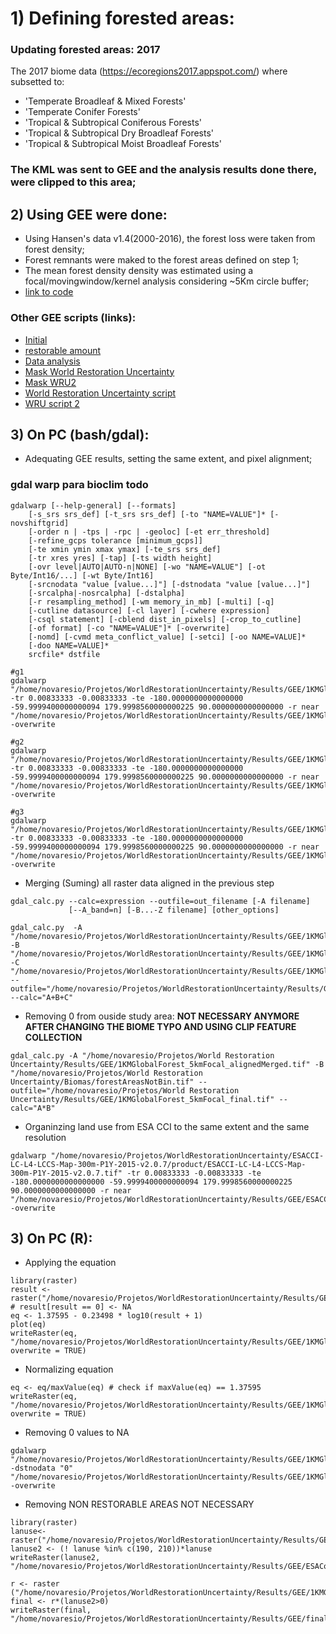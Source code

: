 # 1) Defining forested areas:
### Updating forested areas: 2017
 The 2017 biome data  (https://ecoregions2017.appspot.com/) where subsetted to:  
* 'Temperate Broadleaf & Mixed Forests'  
* 'Temperate Conifer Forests'  
* 'Tropical & Subtropical Coniferous Forests'  
* 'Tropical & Subtropical Dry Broadleaf Forests'  
* 'Tropical & Subtropical Moist Broadleaf Forests'  

### The KML was sent to GEE and the analysis results done there, were clipped to this area;

## 2) Using GEE were done:  
* Using Hansen's data v1.4(2000-2016), the forest loss were taken from forest density;  
* Forest remnants were maked to the forest areas defined on step 1;  
* The mean forest density density was estimated using a focal/movingwindow/kernel analysis considering ~5Km circle buffer;  
* [link to code](https://code.earthengine.google.com/46c209046cecd3349e5b36eed5de67e3)  

### Other GEE scripts (links):  
* [Initial](https://code.earthengine.google.com/ee57d78a932c5e95c5ab56dcaef19603)  
* [restorable amount](https://code.earthengine.google.com/079754710339963fac26f32d22946f8d)  
* [Data analysis](https://code.earthengine.google.com/47316572b4a40cfa1efe5118ba60965d)  
* [Mask World Restoration Uncertainty](https://code.earthengine.google.com/02809f2d3a3a6887b8cacc6920d963ff)  
* [Mask WRU2](https://code.earthengine.google.com/286a834b58ce27a1cb779028535e8f9e)  
* [World Restoration Uncertainty script](https://code.earthengine.google.com/70f9f5436cf9b4335e52e8858016172e)  
* [WRU script 2](https://code.earthengine.google.com/ca16196518d9ca4d2a09d51f84b6931f)  

## 3) On PC (bash/gdal):
* Adequating GEE results, setting the same extent, and pixel alignment;  
### gdal warp para bioclim todo  
```
gdalwarp [--help-general] [--formats]
    [-s_srs srs_def] [-t_srs srs_def] [-to "NAME=VALUE"]* [-novshiftgrid]
    [-order n | -tps | -rpc | -geoloc] [-et err_threshold]
    [-refine_gcps tolerance [minimum_gcps]]
    [-te xmin ymin xmax ymax] [-te_srs srs_def]
    [-tr xres yres] [-tap] [-ts width height]
    [-ovr level|AUTO|AUTO-n|NONE] [-wo "NAME=VALUE"] [-ot Byte/Int16/...] [-wt Byte/Int16]
    [-srcnodata "value [value...]"] [-dstnodata "value [value...]"]
    [-srcalpha|-nosrcalpha] [-dstalpha]
    [-r resampling_method] [-wm memory_in_mb] [-multi] [-q]
    [-cutline datasource] [-cl layer] [-cwhere expression]
    [-csql statement] [-cblend dist_in_pixels] [-crop_to_cutline]
    [-of format] [-co "NAME=VALUE"]* [-overwrite]
    [-nomd] [-cvmd meta_conflict_value] [-setci] [-oo NAME=VALUE]*
    [-doo NAME=VALUE]*
    srcfile* dstfile
    
#g1
gdalwarp "/home/novaresio/Projetos/WorldRestorationUncertainty/Results/GEE/1KMGlobalForestG1_5kmFocal.tif" -tr 0.00833333 -0.00833333 -te -180.0000000000000000 -59.9999400000000094 179.9998560000000225 90.0000000000000000 -r near "/home/novaresio/Projetos/WorldRestorationUncertainty/Results/GEE/1KMGlobalForestG1_5kmFocal_aligned.tif" -overwrite

#g2
gdalwarp "/home/novaresio/Projetos/WorldRestorationUncertainty/Results/GEE/1KMGlobalForestG2_5kmFocal.tif" -tr 0.00833333 -0.00833333 -te -180.0000000000000000 -59.9999400000000094 179.9998560000000225 90.0000000000000000 -r near "/home/novaresio/Projetos/WorldRestorationUncertainty/Results/GEE/1KMGlobalForestG2_5kmFocal_aligned.tif" -overwrite

#g3
gdalwarp "/home/novaresio/Projetos/WorldRestorationUncertainty/Results/GEE/1KMGlobalForestG3_5kmFocal.tif" -tr 0.00833333 -0.00833333 -te -180.0000000000000000 -59.9999400000000094 179.9998560000000225 90.0000000000000000 -r near "/home/novaresio/Projetos/WorldRestorationUncertainty/Results/GEE/1KMGlobalForestG3_5kmFocal_aligned.tif" -overwrite
```
  
* Merging (Suming) all raster data aligned in the previous step  

```
gdal_calc.py --calc=expression --outfile=out_filename [-A filename]
             [--A_band=n] [-B...-Z filename] [other_options]

gdal_calc.py  -A  "/home/novaresio/Projetos/WorldRestorationUncertainty/Results/GEE/1KMGlobalForestG1_5kmFocal_aligned.tif" -B "/home/novaresio/Projetos/WorldRestorationUncertainty/Results/GEE/1KMGlobalForestG2_5kmFocal_aligned.tif" -C "/home/novaresio/Projetos/WorldRestorationUncertainty/Results/GEE/1KMGlobalForestG3_5kmFocal_aligned.tif" --outfile="/home/novaresio/Projetos/WorldRestorationUncertainty/Results/GEE/1KMGlobalForest_5kmFocal_alignedMerged.tif" --calc="A+B+C"
```

* Removing 0 from ouside study area:  **NOT NECESSARY ANYMORE AFTER CHANGING THE BIOME TYPO AND USING CLIP FEATURE COLLECTION**

```
gdal_calc.py -A "/home/novaresio/Projetos/World Restoration Uncertainty/Results/GEE/1KMGlobalForest_5kmFocal_alignedMerged.tif" -B "/home/novaresio/Projetos/World Restoration Uncertainty/Biomas/forestAreasNotBin.tif" --outfile="/home/novaresio/Projetos/World Restoration Uncertainty/Results/GEE/1KMGlobalForest_5kmFocal_final.tif" --calc="A*B"
```
* Organinzing land use from ESA CCI to the same extent and the same resolution  

```
gdalwarp "/home/novaresio/Projetos/WorldRestorationUncertainty/ESACCI-LC-L4-LCCS-Map-300m-P1Y-2015-v2.0.7/product/ESACCI-LC-L4-LCCS-Map-300m-P1Y-2015-v2.0.7.tif" -tr 0.00833333 -0.00833333 -te -180.0000000000000000 -59.9999400000000094 179.9998560000000225 90.0000000000000000 -r near "/home/novaresio/Projetos/WorldRestorationUncertainty/Results/GEE/ESACCI_alignedResampled.tif" -overwrite
```

## 3) On PC (R):  

* Applying the equation  

```
library(raster)
result <- raster("/home/novaresio/Projetos/WorldRestorationUncertainty/Results/GEE/1KMGlobalForest_5kmFocal_alignedMerged.tif")
# result[result == 0] <- NA
eq <- 1.37595 - 0.23498 * log10(result + 1)
plot(eq)
writeRaster(eq, "/home/novaresio/Projetos/WorldRestorationUncertainty/Results/GEE/1KMGlobalForest_5kmFocal_Equation.tif", overwrite = TRUE)
```

* Normalizing equation  

```
eq <- eq/maxValue(eq) # check if maxValue(eq) == 1.37595
writeRaster(eq, "/home/novaresio/Projetos/WorldRestorationUncertainty/Results/GEE/1KMGlobalForest_5kmFocal_EquationNorm.tif", overwrite = TRUE)
```
* Removing 0 values to NA
```
gdalwarp "/home/novaresio/Projetos/WorldRestorationUncertainty/Results/GEE/1KMGlobalForest_5kmFocal_EquationNorm.tif" -dstnodata "0" "/home/novaresio/Projetos/WorldRestorationUncertainty/Results/GEE/1KMGlobalForest_5kmFocal_EquationNorm_NA.tif" -overwrite
```
* Removing NON RESTORABLE AREAS  NOT NECESSARY

```
library(raster)
lanuse<- raster("/home/novaresio/Projetos/WorldRestorationUncertainty/Results/GEE/ESACCI_alignedResampled.tif")
lanuse2 <- (! lanuse %in% c(190, 210))*lanuse
writeRaster(lanuse2, "/home/novaresio/Projetos/WorldRestorationUncertainty/Results/GEE/ESAConsideredAreas.tif")

r <- raster ("/home/novaresio/Projetos/WorldRestorationUncertainty/Results/GEE/1KMGlobalForest_5kmFocal_EquationNorm.tif")
final <- r*(lanuse2>0)
writeRaster(final, "/home/novaresio/Projetos/WorldRestorationUncertainty/Results/GEE/finalMasked.tif")
```
